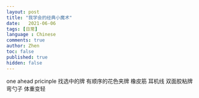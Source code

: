 ```yaml
---
layout: post
title: "我学会的经典小魔术"
date:   2021-06-06
tags: [日常]
language : Chinese
comments: true
author: Zhen
toc: false
published: true
hidden: false
---
```


one ahead pricinple
找选中的牌
有顺序的花色夹牌
橡皮筋
耳机线
双面胶粘牌
弯勺子
体重变轻
<!--stackedit_data:
eyJoaXN0b3J5IjpbMTczMzkxMTk3MSwxODc3NjAyNzFdfQ==
-->